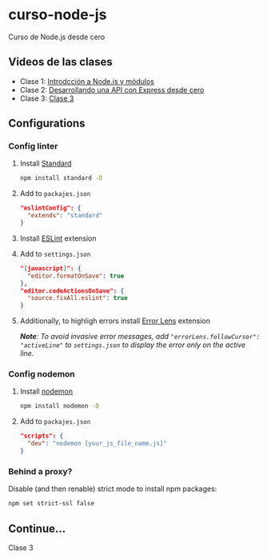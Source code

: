 # curso-node-js
Curso de Node.js desde cero

## Videos de las clases
- Clase 1: [Introdcción a Node.js y módulos](https://www.youtube.com/watch?v=yB4n_K7dZV8)
- Clase 2: [Desarrollando una API con Express desde cero](https://www.youtube.com/watch?v=YmZE1HXjpd4)
- Clase 3: [Clase 3]()

## Configurations

### Config linter

1. Install [Standard](https://github.com/standard/standard)
    ```bash
    npm install standard -D
    ```

2. Add to `packajes.json`
    ```json
    "eslintConfig": {
      "extends": "standard"
    }
    ```

3. Install [ESLint](https://marketplace.visualstudio.com/items?itemName=dbaeumer.vscode-eslint) extension

4. Add to `settings.json`
    ```json
    "[javascript]": {
      "editor.formatOnSave": true
    },
    "editor.codeActionsOnSave": {
      "source.fixAll.eslint": true
    }
    ```
5. Additionally, to highligh errors install [Error Lens](https://marketplace.visualstudio.com/items?itemName=usernamehw.errorlens) extension

    _**Note**: To avoid invasive error messages, add `"errorLens.followCursor": "activeLine"` to `settings.json` to display the error only on the active line._

### Config nodemon

1. Install [nodemon](https://github.com/remy/nodemon)
    ```bash
    npm install nodemon -D
    ```

2. Add to `packajes.json`
    ```json
    "scripts": {
      "dev": "nodemon [your_js_file_name.js]"
    }
    ```

### Behind a proxy?

Disable (and then renable) strict mode to install npm packages:

  ```bash
  npm set strict-ssl false
  ```

## Continue...

Clase 3
